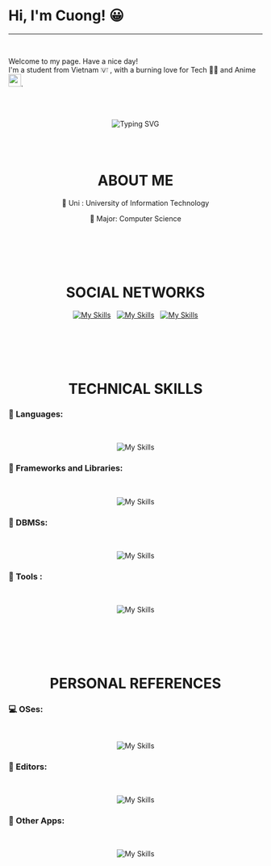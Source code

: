<h1> Hi, I'm Cuong! 😀</h1>

---

<br>

Welcome to my page. Have a nice day! <br>
I'm a student from Vietnam <img draggable="false" role="img" class="emoji" alt="🇻🇳" src="https://s.w.org/images/core/emoji/14.0.0/svg/1f1fb-1f1f3.svg" width="15" height = "13"/> , with a burning love for Tech 🧑‍💻 and Anime <img width="25" src="https://emoji.discadia.com/emojis/406b6f0f-1840-4bdf-bfc4-c59af850f5ca.GIF"/>.


<div align="center"> 

<br> <br>

![Typing SVG](https://readme-typing-svg.demolab.com?font=Fira+Code&duration=3000&pause=1000&center=true&random=false&width=435&lines=A+baby+in+IT+world!+%F0%9F%8D%BC;Learning+to+grow+up+%F0%9F%92%AA)


<br> <br>

<h1> ABOUT ME  </h1>


🏫 Uni : University of Information Technology

🔬 Major: Computer Science

<br><br><br><br>

<h1>  SOCIAL NETWORKS  </h1>

[![My Skills](https://go-skill-icons.vercel.app/api/icons?i=facebook)](https://www.facebook.com/weecici) &nbsp;
[![My Skills](https://go-skill-icons.vercel.app/api/icons?i=instagram)](https://www.instagram.com/weecici) &nbsp;
[![My Skills](https://go-skill-icons.vercel.app/api/icons?i=telegram)](https://t.me/weecici7)

<br><br><br><br>

<h1> TECHNICAL SKILLS </h1>

<h3 align="left"> 👶 Languages:</h3>
<br>

![My Skills](https://go-skill-icons.vercel.app/api/icons?i=c,cpp,python,golang,dart,bash&titles=true)

<h3 align="left"> 📖 Frameworks and Libraries:</h3>
<br>

![My Skills](https://go-skill-icons.vercel.app/api/icons?i=flutter,pytorch,tensorflow&titles=true)

<h3 align="left"> 📝 DBMSs:</h3>
<br>

![My Skills](https://go-skill-icons.vercel.app/api/icons?i=postgresql,sqlserver&titles=true)

<h3 align="left"> 🔧 Tools :</h3>
<br>

![My Skills](https://go-skill-icons.vercel.app/api/icons?i=githubactions,googlecolab&titles=true)



<br><br><br><br>

<h1> PERSONAL REFERENCES </h1>

<h3 align="left">  💻 OSes:</h3>
<br>

![My Skills](https://go-skill-icons.vercel.app/api/icons?i=arch,windows&titles=true)

<h3 align="left"> 📝 Editors:</h3>
<br>

![My Skills](https://go-skill-icons.vercel.app/api/icons?i=vim,neovim,vscode,eclipse,zed&titles=true)

<h3 align="left"> 📝 Other Apps:</h3>
<br>

![My Skills](https://go-skill-icons.vercel.app/api/icons?i=firefox,kitty,notion&titles=true)

</div>
